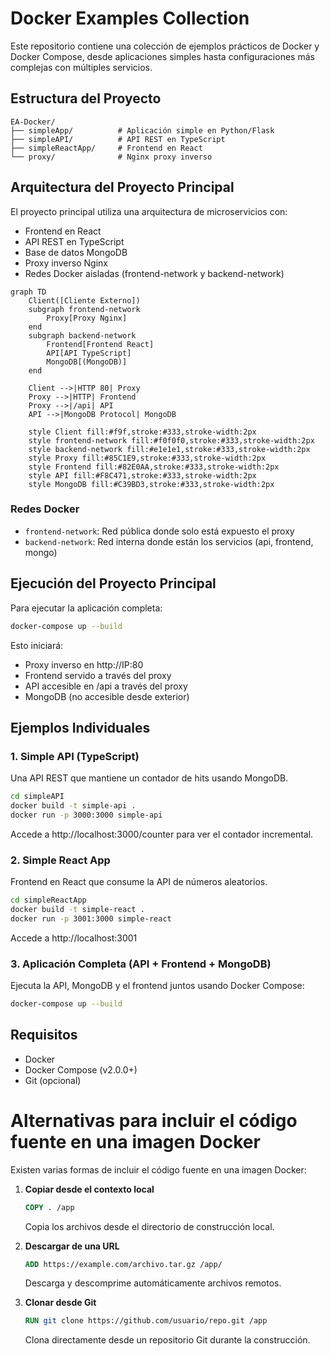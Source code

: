 # Docker Examples Collection

Este repositorio contiene una colección de ejemplos prácticos de Docker y Docker Compose, desde aplicaciones simples hasta configuraciones más complejas con múltiples servicios.

## Estructura del Proyecto

```
EA-Docker/
├── simpleApp/          # Aplicación simple en Python/Flask
├── simpleAPI/          # API REST en TypeScript
├── simpleReactApp/     # Frontend en React
└── proxy/              # Nginx proxy inverso

```

## Arquitectura del Proyecto Principal

El proyecto principal utiliza una arquitectura de microservicios con:
- Frontend en React
- API REST en TypeScript
- Base de datos MongoDB
- Proxy inverso Nginx
- Redes Docker aisladas (frontend-network y backend-network)

```mermaid
graph TD
    Client([Cliente Externo])
    subgraph frontend-network
        Proxy[Proxy Nginx]
    end
    subgraph backend-network
        Frontend[Frontend React]
        API[API TypeScript]
        MongoDB[(MongoDB)]
    end
    
    Client -->|HTTP 80| Proxy
    Proxy -->|HTTP| Frontend
    Proxy -->|/api| API
    API -->|MongoDB Protocol| MongoDB
    
    style Client fill:#f9f,stroke:#333,stroke-width:2px
    style frontend-network fill:#f0f0f0,stroke:#333,stroke-width:2px
    style backend-network fill:#e1e1e1,stroke:#333,stroke-width:2px
    style Proxy fill:#85C1E9,stroke:#333,stroke-width:2px
    style Frontend fill:#82E0AA,stroke:#333,stroke-width:2px
    style API fill:#F8C471,stroke:#333,stroke-width:2px
    style MongoDB fill:#C39BD3,stroke:#333,stroke-width:2px
```

### Redes Docker
- `frontend-network`: Red pública donde solo está expuesto el proxy
- `backend-network`: Red interna donde están los servicios (api, frontend, mongo)

## Ejecución del Proyecto Principal

Para ejecutar la aplicación completa:

```bash
docker-compose up --build
```

Esto iniciará:
- Proxy inverso en http://IP:80
- Frontend servido a través del proxy
- API accesible en /api a través del proxy
- MongoDB (no accesible desde exterior)

## Ejemplos Individuales


### 1. Simple API (TypeScript)
Una API REST que mantiene un contador de hits usando MongoDB.

```bash
cd simpleAPI
docker build -t simple-api .
docker run -p 3000:3000 simple-api
```
Accede a http://localhost:3000/counter para ver el contador incremental.

### 2. Simple React App
Frontend en React que consume la API de números aleatorios.

```bash
cd simpleReactApp
docker build -t simple-react .
docker run -p 3001:3000 simple-react
```
Accede a http://localhost:3001

### 3. Aplicación Completa (API + Frontend + MongoDB)
Ejecuta la API, MongoDB y el frontend juntos usando Docker Compose:

```bash
docker-compose up --build
```

## Requisitos

- Docker
- Docker Compose (v2.0.0+)
- Git (opcional)

# Alternativas para incluir el código fuente en una imagen Docker

Existen varias formas de incluir el código fuente en una imagen Docker:

1. **Copiar desde el contexto local**
   ```dockerfile
   COPY . /app
   ```
   Copia los archivos desde el directorio de construcción local.

2. **Descargar de una URL**
   ```dockerfile
   ADD https://example.com/archivo.tar.gz /app/
   ```
   Descarga y descomprime automáticamente archivos remotos.

3. **Clonar desde Git**
   ```dockerfile
   RUN git clone https://github.com/usuario/repo.git /app
   ```
   Clona directamente desde un repositorio Git durante la construcción.

